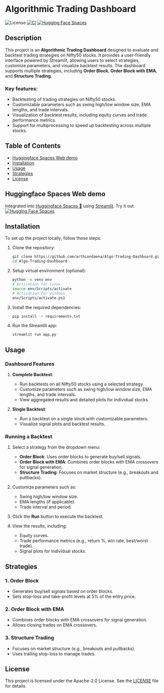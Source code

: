 # Algorithmic Trading Dashboard

![License](https://img.shields.io/github/license/arthiondaena/backtesting.svg)
[![CI](https://github.com/arthiondaena/backtesting/actions/workflows/hf_push.yml/badge.svg)](https://github.com/.github/workflows/hf_push.yml)
[![Hugging Face Spaces](https://img.shields.io/badge/%F0%9F%A4%97%20Hugging%20Face-Spaces-blue)](https://huggingface.co/spaces/Invicto69/Algo_Trading_Dashboard_streamlit)

## Description

This project is an **Algorithmic Trading Dashboard** designed to evaluate and backtest trading strategies on Nifty50
stocks. It provides a user-friendly interface powered by Streamlit, allowing users to select strategies, customize
parameters, and visualize backtest results. The dashboard supports multiple strategies, including **Order Block**, 
**Order Block with EMA**, and **Structure Trading**.

### Key features:

- Backtesting of trading strategies on Nifty50 stocks.
- Customizable parameters such as swing high/low window size, EMA lengths, and trade intervals.
- Visualization of backtest results, including equity curves and trade performance metrics.
- Support for multiprocessing to speed up backtesting across multiple stocks.

## Table of Contents

- [Huggingface Spaces Web demo](#Huggingface-Spaces-Web-demo)
- [Installation](#installation)
- [Usage](#usage)
- [Strategies](#strategies)
- [License](#license)

## Huggingface Spaces Web demo

Integrated into [Huggingface Spaces 🤗](https://huggingface.co/spaces) using [Streamlit](https://github.com/streamlit). Try it out [![Hugging Face Spaces](https://img.shields.io/badge/%F0%9F%A4%97%20Hugging%20Face-Spaces-blue)](https://huggingface.co/spaces/Invicto69/Algo_Trading_Dashboard_streamlit/)


## Installation

To set up the project locally, follow these steps:

1. Clone the repository:
   ```bash
   git clone https://github.com/arthiondaena/Algo-Trading-Dashboard.git
   cd Algo-Trading-Dashboard
   ```

2. Setup virtual environment (optional):
   ```bash
   python -m venv env 
   # Activation for linux
   source env/Scripts/activate
   # Activation for windows
   env/Scripts/activate.ps1
   ```

3. Install the required dependencies:
   ```bash
   pip install -r requirements.txt
   ```

4. Run the Streamlit app:
   ```bash
   streamlit run app.py
   ```

## Usage

### Dashboard Features

1. **Complete Backtest**:
    - Run backtests on all Nifty50 stocks using a selected strategy.
    - Customize parameters such as swing high/low window size, EMA lengths, and trade intervals.
    - View aggregated results and detailed plots for individual stocks.

2. **Single Backtest**:
    - Run a backtest on a single stock with customizable parameters.
    - Visualize signal plots and backtest results.

### Running a Backtest

1. Select a strategy from the dropdown menu:
    - **Order Block**: Uses order blocks to generate buy/sell signals.
    - **Order Block with EMA**: Combines order blocks with EMA crossovers for signal generation.
    - **Structure Trading**: Focuses on market structure (e.g., breakouts and pullbacks).

2. Customize parameters such as:
    - Swing high/low window size.
    - EMA lengths (if applicable).
    - Trade interval and period.

3. Click the **Run** button to execute the backtest.

4. View the results, including:
    - Equity curves.
    - Trade performance metrics (e.g., return %, win rate, best/worst trade).
    - Signal plots for individual stocks.

## Strategies

### 1. Order Block

- Generates buy/sell signals based on order blocks.
- Sets stop-loss and take-profit levels at 5% of the entry price.

### 2. Order Block with EMA

- Combines order blocks with EMA crossovers for signal generation.
- Allows closing trades on EMA crossovers.

### 3. Structure Trading

- Focuses on market structure (e.g., breakouts and pullbacks).
- Uses trailing stop-loss to manage trades.

## License

This project is licensed under the Apache-2.0 License. See the [LICENSE](LICENSE) file for details.